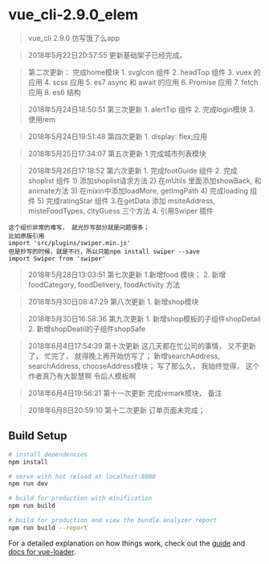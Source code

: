 # vue_cli-2.9.0_elem

> vue_cli 2.9.0 仿写饿了么app

> 2018年5月22日20:57:55 更新基础架子已经完成。

> 第二次更新： 完成home模块
    1. svgIcon 组件
    2. headTop 组件
    3. vuex 的应用
    4. scss 应用
    5. es7 async 和 await 的应用
    6. Promise 应用
    7. fetch 应用
    8. es6 结构


> 2018年5月24日18:50:51 第三次更新
    1. alertTip 组件
    2. 完成login模块
    3. 使用rem

> 2018年5月24日19:51:48 第四次更新
    1. display: flex;应用

> 2018年5月25日17:34:07 第五次更新
    1.完成城市列表模块

> 2018年5月26日17:18:52 第六次更新
    1. 完成footGuide 组件
    2. 完成shoplist 组件
        1) 添加shoplist请求方法
        2) 在mUtils 里面添加showBack, 和animate方法
        3) 在mixin中添加loadMore, getImgPath
        4) 完成loading 组件
        5) 完成ratingStar 组件
    3.在getData 添加 msiteAddress, misteFoodTypes, cityGuess 三个方法
    4. 引用Swiper 插件

    这个组价非常的难写， 就光抄写部分就是问题很多；
    比如原版引用
    import 'src/plugins/swiper.min.js'
    但是抄写的时候，就是不行，所以只能npm install swiper --save
    import Swiper from 'swiper'

> 2018年5月28日13:03:51 第七次更新
    1.新增food 模块；
    2. 新增 foodCategory, foodDelivery, foodActivity  方法

> 2018年5月30日08:47:29 第八次更新
    1. 新增shop模块

> 2018年5月30日16:58:36 第九次更新
    1. 新增shop模板的子组件shopDetail
    2. 新增shopDeatil的子组件shopSafe


> 2018年6月4日17:54:39 第十次更新
    这几天都在忙公司的事情， 又不更新了， 忙完了， 就得晚上再开始仿写了；
    新增searchAddress, searchAddress, chooseAddress模块；
    写了那么久， 我始终觉得， 这个作者真乃有大智慧啊
    令后人模板啊

> 2018年6月4日19:56:21 第十一次更新
    完成remark模块， 备注

> 2018年6月8日20:59:10 第十二次更新
    订单页面未完成；

## Build Setup

``` bash
# install dependencies
npm install

# serve with hot reload at localhost:8080
npm run dev

# build for production with minification
npm run build

# build for production and view the bundle analyzer report
npm run build --report
```

For a detailed explanation on how things work, check out the [guide](http://vuejs-templates.github.io/webpack/) and [docs for vue-loader](http://vuejs.github.io/vue-loader).
